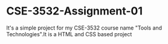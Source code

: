 # CSE-3532-Assignment-01
It's a simple project for my CSE-3532 course name "Tools and Technologies".It is a HTML and CSS based project
